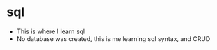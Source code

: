 # sql
 - This is where I learn sql
 - No database was created, this is me learning sql syntax, and CRUD
